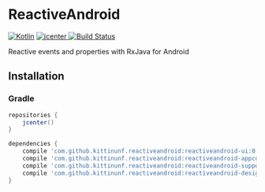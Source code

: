 # ReactiveAndroid

[ ![Kotlin](https://img.shields.io/badge/Kotlin-1.0.0-blue.svg)](http://kotlinlang.org) [ ![jcenter](https://api.bintray.com/packages/kittinunf/maven/ReactiveAndroid/images/download.svg) ](https://bintray.com/kittinunf/maven/ReactiveAndroid/_latestVersion) [![Build Status](https://travis-ci.org/kittinunf/ReactiveAndroid.svg?branch=master)](https://travis-ci.org/kittinunf/ReactiveAndroid)

Reactive events and properties with RxJava for Android 

## Installation

### Gradle

``` Groovy
repositories {
    jcenter()
}

dependencies {
    compile 'com.github.kittinunf.reactiveandroid:reactiveandroid-ui:0.2.5' //for base UI 
    compile 'com.github.kittinunf.reactiveandroid:reactiveandroid-appcompat-v7:0.2.5' //for appcompat-v7 module 
    compile 'com.github.kittinunf.reactiveandroid:reactiveandroid-support-v4:0.2.5' //for support-v4 module 
    compile 'com.github.kittinunf.reactiveandroid:reactiveandroid-design:0.2.5' //for design support module 
}
```

